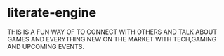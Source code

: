 # literate-engine
THIS IS A FUN WAY OF TO CONNECT WITH OTHERS AND TALK ABOUT GAMES AND EVERYTHING NEW ON THE MARKET WITH TECH,GAMING AND UPCOMING EVENTS.
